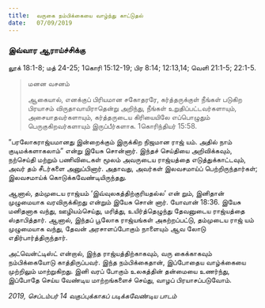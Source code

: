 ```yaml
---
title:  வருகை நம்பிக்கையை வாழ்ந்து காட்டுதல்
date:   07/09/2019
---
```


### இவ்வார ஆராய்ச்சிக்கு 
லூக் 18:1-8; மத் 24-25; 1கொரி 15:12-19; பிர 8:14; 12:13,14; வெளி 21:1-5; 22:1-5.

> <p>மனன வசனம்</p> 
> ஆகையால், எனக்குப் பிரியமான சகோதரரே, கர்த்தருக்குள் நீங்கள் படுகிற பிரயாசம் விருதாவாயிராதென்று அறிந்து, நீங்கள் உறுதிப்பட்டவர்களாயும், அசையாதவர்களாயும், கர்த்தருடைய கிரியையிலே எப்பொழுதும் பெருகுகிறவர்களாயும் இருப்பீர்களாக. 1கொரிந்தியர் 15:58.

“பரலோகராஜ்யமானது இன்றைக்கும் இருக்கிற நிஜமான ராஜ் யம். அதில் நாம் குடிமக்களாகலாம்” என்று இயேசு சொன்னார். இந்தச் செய்தியை அறிவிக்கவும், நற்செய்தி மற்றும் பணிவிடைகள் மூலம் அவருடைய ராஜ்யத்தை எடுத்துக்காட்டவும், அவர் தம்  சீடர்களை அனுப்பினார். அதாவது, அவர்கள் இலவசமாய்ப் பெற்றிருந்தார்கள்; இலவசமாய்க் கொடுக்கவேண்டியிருந்தது.

ஆனால், தம்முடைய ராஜ்யம் ‘இவ்வுலகத்திற்குரியதல்ல’ என் றும், இனிதான் முழுமையாக வரவிருக்கிறது என்றும் இயேசு சொன் னார். யோவான் 18:36. இயேசு மனிதனாக வந்து, ஊழியம்செய்து, மரித்து, உயிர்த்தெழுந்து தேவனுடைய ராஜ்யத்தை ஸ்தாபித்தார். ஆனால், இந்தப் பூலோக ராஜ்யங்கள் அகற்றப்பட்டு, தம்முடைய ராஜ் யம் முழுமையாக வந்து, தேவன் அரசாளப்போகும் நாளையும் ஆவ லோடு எதிர்பார்த்திருந்தார்.

அட்வென்ட்டிஸ்ட் என்றால், இந்த ராஜ்யத்திற்காகவும், வரு கைக்காகவும் நம்பிக்கையோடு காத்திருப்பவர். இந்த நம்பிக்கைதான், இப்போதைய வாழ்க்கையை முற்றிலும் மாற்றுகிறது. இனி வரப் போகும் உலகத்தின் தன்மையை உணர்ந்து, இப்போதே செய்ய வேண்டிய மாற்றங்களைச் செய்து, வாழப் பிரயாசப்படுவோம்.

_2019, செப்டம்பர் 14 வகுப்புக்காகப் படிக்கவேண்டிய பாடம்_